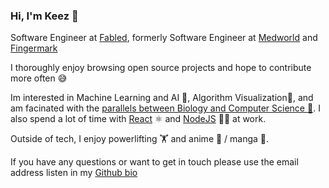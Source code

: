 ### Hi, I'm Keez 👋

Software Engineer at [Fabled](https://fabled.gg), formerly Software Engineer at [Medworld](https://www.medworld.com/) and [Fingermark](https://fingermark.ai/)

I thoroughly enjoy browsing open source projects and hope to contribute more often 😅

Im interested in Machine Learning and AI 🧠, Algorithm Visualization🧩, and am facinated with the [parallels between Biology and Computer Science 🦠](https://github.com/geohot/corona#biology-vs-software). I also spend a lot of time with [React](https://reactjs.org/)  ⚛️ and [NodeJS](https://nodejs.org/en/about/) 👨‍💻 at work.

Outside of tech, I enjoy powerlifting 🏋️  and anime 👺 / manga 📖.

If you have any questions or want to get in touch please use the email address listen in my [Github bio](https://github.com/keezeden)
